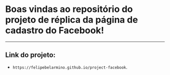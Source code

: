 # Boas vindas ao repositório do projeto de réplica da página de cadastro do Facebook!

---

## Link do projeto:
  * `https://felipebelarmino.github.io/project-facebook`.
